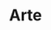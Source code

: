 ---
title: "Arte"
lang: "Portuguese"
year: "2021"
link: "kC-ESS0VAXk"
slides: ""
authors: ['Fattha Mahmud']
tags: []
layout: "workshop"
categories: ["workshops"]
---